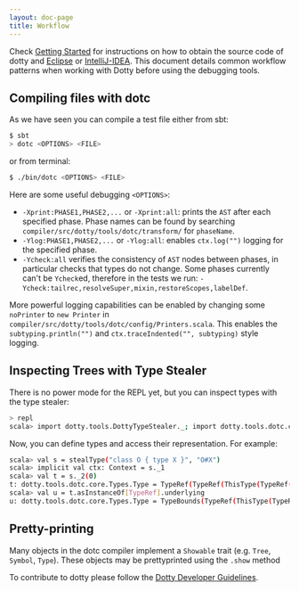 ```yaml
---
layout: doc-page
title: Workflow
---
```


Check [Getting Started](getting-started.md) for instructions on how to obtain the source code of dotty and 
[Eclipse](eclipse.md) or [IntelliJ-IDEA](intellij-idea.md).
This document details common workflow patterns when working with Dotty before using the debugging tools.

## Compiling files with dotc ##

As we have seen you can compile a test file either from sbt:

```bash
$ sbt
> dotc <OPTIONS> <FILE>
```

or from terminal:

```bash
$ ./bin/dotc <OPTIONS> <FILE>
```

Here are some useful debugging `<OPTIONS>`:

* `-Xprint:PHASE1,PHASE2,...` or `-Xprint:all`: prints the `AST` after each
  specified phase. Phase names can be found by searching
  `compiler/src/dotty/tools/dotc/transform/` for `phaseName`.
* `-Ylog:PHASE1,PHASE2,...` or `-Ylog:all`: enables `ctx.log("")` logging for
  the specified phase.
* `-Ycheck:all` verifies the consistency of `AST` nodes between phases, in
  particular checks that types do not change. Some phases currently can't be
  `Ycheck`ed, therefore in the tests we run:
  `-Ycheck:tailrec,resolveSuper,mixin,restoreScopes,labelDef`.

More powerful logging capabilities can be enabled by changing some `noPrinter` to
`new Printer` in `compiler/src/dotty/tools/dotc/config/Printers.scala`. This enables the
`subtyping.println("")` and `ctx.traceIndented("", subtyping)` style logging.

## Inspecting Trees with Type Stealer ##

There is no power mode for the REPL yet, but you can inspect types with the
type stealer:

```bash
> repl
scala> import dotty.tools.DottyTypeStealer._; import dotty.tools.dotc.core._; import Contexts._,Types._
```

Now, you can define types and access their representation. For example:

```bash
scala> val s = stealType("class O { type X }", "O#X")
scala> implicit val ctx: Context = s._1
scala> val t = s._2(0)
t: dotty.tools.dotc.core.Types.Type = TypeRef(TypeRef(ThisType(TypeRef(NoPrefix,<empty>)),O),X)
scala> val u = t.asInstanceOf[TypeRef].underlying
u: dotty.tools.dotc.core.Types.Type = TypeBounds(TypeRef(ThisType(TypeRef(NoPrefix,scala)),Nothing), TypeRef(ThisType(TypeRef(NoPrefix,scala)),Any))
```

## Pretty-printing ##
Many objects in the dotc compiler implement a `Showable` trait (e.g. `Tree`,
`Symbol`, `Type`). These objects may be prettyprinted using the `.show`
method

To contribute to dotty please follow the [Dotty Developer Guidelines](https://github.com/lampepfl/dotty/blob/master/CONTRIBUTING.md).
